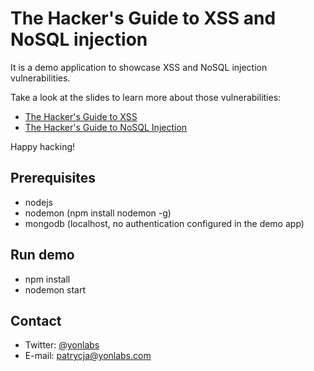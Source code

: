 The Hacker's Guide to XSS and NoSQL injection 
=============================================

It is a demo application to showcase XSS and NoSQL injection vulnerabilities.

Take a look at the slides to learn more about those vulnerabilities:
  * [The Hacker's Guide to XSS](https://github.com/pwegrzynowicz/codeone-comments-demo/blob/master/docs/codeone2018-xss.pdf)
  * [The Hacker's Guide to NoSQL Injection](https://github.com/pwegrzynowicz/codeone-comments-demo/blob/master/docs/codeone2018-nosql-injection.pdf)
  

Happy hacking!

Prerequisites
-------------

  * nodejs
  * nodemon (npm install nodemon -g)
  * mongodb (localhost, no authentication configured in the demo app)
  
Run demo
--------

  * npm install
  * nodemon start
  
Contact
-------

  * Twitter: [@yonlabs](https://twitter.com/yonlabs)
  * E-mail: <patrycja@yonlabs.com>


